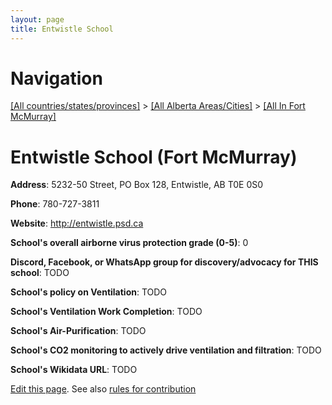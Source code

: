 ```yaml
---
layout: page
title: Entwistle School
---
```

# Navigation

[[All countries/states/provinces]](../../..) > [[All Alberta Areas/Cities]](../..) > [[All In Fort McMurray]](..)

# Entwistle School (Fort McMurray)

**Address**: 5232-50 Street, PO Box 128, Entwistle, AB T0E 0S0

**Phone**: 780-727-3811

**Website**: <http://entwistle.psd.ca>

**School's overall airborne virus protection grade (0-5)**: 0

**Discord, Facebook, or WhatsApp group for discovery/advocacy for THIS school**: TODO

**School's policy on Ventilation**: TODO

**School's Ventilation Work Completion**: TODO

**School's Air-Purification**: TODO

**School's CO2 monitoring to actively drive ventilation and filtration**: TODO

**School's Wikidata URL**: TODO


[Edit this page](https://github.com/ventilate-schools/AB/edit/main/./Fort_McMurray/Entwistle_School.md). See also [rules for contribution](../../../contribution-rules/)